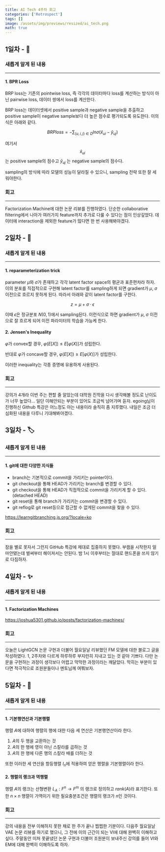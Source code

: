 ```yaml
---
title: AI Tech 4주차 회고
categories: ['Retrospect']
tags: []
image: /assets/img/previews/resized/ai_tech.png
math: true
---
```


## 1일차 - 🎩

### 새롭게 알게 된 내용
---

#### 1. BPR Loss

BRP loss는 기존의 pointwise loss, 즉 각각의 데이터마다 loss를 계산하는 방식이 아닌 pairwise loss, 데이터 쌍에서 loss를 계산한다.

BRP loss는 데이터셋에서 positive sample과 negative sample을 추출하고 positive sample이 negative sample보다 더 높은 점수로 평가되도록 유도한다. 이의 식은 아래와 같다.

$$
BRP loss = -\sum_{(u, i, j) \in D}ln \sigma(\hat{x}_{ui} - \hat{y}_{uj})
$$

여기서 $$\hat{x}_{ui}$$ 는 positive sample의 점수고 $\hat{y}_{uj}$ 는 negative sample의 점수다.

sampling의 방식에 따라 모델의 성능이 달라질 수 있으니, sampling 전략 또한 잘 세워야한다.

### 회고
---
Factorization Machine에 대한 논문 리뷰를 진행하였다. 단순한 collaborative filtering에서 나아가 여러가지 feature까지 추가로 다룰 수 있다는 점이 인상깊었다. 데이터에 interaction을 제외한 feature가 많다면 한 번 사용해봐야겠다.


## 2일차 - 🤯

### 새롭게 알게 된 내용
---

#### 1. reparameterization trick

parameter $\mu$와 $\sigma$가 존재하고 각각 latent factor space의 평균과 표준편차라 하자. 
이의 분포를 직접적으로 구현해 latent factor를 sampling하게 되면 gradient가 $\mu$, $\sigma$ 이전으로 흐르지 못하게 된다.
따라서 아래와 같이 latent factor를 구한다.

$$
z = \mu + \sigma\cdot\epsilon
$$

이때 $\epsilon$은 정규분포 $N(0, 1)$에서 sampling된다.
이런식으로 하면 gradient가 $\mu$, $\sigma$ 이전으로 잘 흐르게 되어 이전 파라미터의 학습을 가능케 한다.

#### 2. Jensen's Inequality

$\varphi$가 convex할 경우, $\varphi(E[X]) \le E[\varphi(X)]$가 성립한다.

반대로 $\varphi$가 concave할 경우, $\varphi(E[X]) \ge E[\varphi(X)]$가 성립한다.

이러한 inequality는 각종 증명에 유용하게 사용된다.

### 회고
---
강의가 4개라 이번 주는 편할 줄 알았는데 대학원 진학을 다시 생각해볼 정도로 난이도가 너무 높았다...
일단 이해안되는 부분이 있어도 조금씩 넘어가며 듣자.
egoing님이 진행하신 Github 특강은 어느정도 아는 내용이라 솔직히 좀 지루했다. 내일은 조금 더 심화된 내용을 다루니 기대해봐야겠다.

## 3일차 - 🏷️

### 새롭게 알게 된 내용
---

#### 1. git에 대한 다양한 지식들

* branch는 기본적으로 commit을 가리키는 pointer이다.
* git checkout을 통해 HEAD가 가리키는 branch를 변경할 수 있다.
* git checkout을 통해 HEAD가 직접적으로 commit을 가리키게 할 수 있다. (detached HEAD)
* git reset을 통해 branch가 가리키는 commit을 변경할 수 있다.
* git reflog로 git reset등으로 접근할 수 없게된 commit을 찾을 수 있다.

<https://learngitbranching.js.org/?locale=ko>

### 회고
---
잠을 별로 못자서 그런지 GitHub 특강에 제대로 집중하지 못했다.
부캠을 시작한지 얼마안됐는데 벌써부터 해이져서는 안된다.
밤 1시 이후부터는 절대로 핸드폰을 쓰지 않기로 다짐하자.

## 4일차 - ✨

### 새롭게 알게 된 내용
---

#### 1. Factorization Machines

<https://joshua5301.github.io/posts/factorization-machines/>

### 회고
---
오늘은 LightGCN 논문 구현과 더불어 월요일날 리뷰했던 FM 모델에 대한 블로그 글을 작성하였다.
1, 2주차와 다르게 하루하루 부지런히 지내고 있는 것 같아 기쁘다.
다만 논문을 구현하는 과정이 생각보다 어렵고 막막한 과정이라는 깨달았다. 막히는 부분이 있다면 적극적으로 조원분들이나 멘토님께 여쭤보자.


## 5일차 - 🤖

### 새롭게 알게 된 내용
---

#### 1. 기본행연산과 기본행렬

행렬 $A$에 대하여 행렬의 행에 대한 다음 세 연산은 기본행연산이라 한다.

1. $A$의 두 행을 교환하는 것
2. $A$의 한 행에 영이 아닌 스칼라를 곱하는 것
3. $A$의 한 행에 다른 행의 스칼라 배를 더하는 것

또한 이러한 세 연산을 항등행렬 $I_n$에 적용하여 얻은 행렬을 기본행렬이라 한다.

#### 2. 행렬의 랭크과 역행렬

행렬 $A$의 랭크는 선형변환 $L_A: F^n \rightarrow F^m$ 의 랭크로 정의하고 $rank(A)$라 표기한다.
또한 $n \times n$ 행렬이 가역이기 위한 필요충분조건은 행렬의 랭크가 $n$인 것이다.

### 회고
---
강의 내용을 전부 이해하지 못한 채로 한 주가 끝나 찝찝한 기분이다. 다음주 월요일날 VAE 논문 리뷰를 하기로 했으니, 그 전에 이의 근간이 되는 VI에 대해 완벽히 이해하고 싶다. 주말동안 미처 못끝냈던 논문 구현과 더불어 조원분이 보내주신 강의를 들어 VI와 EM에 대해 완벽히 이해하도록 하자.